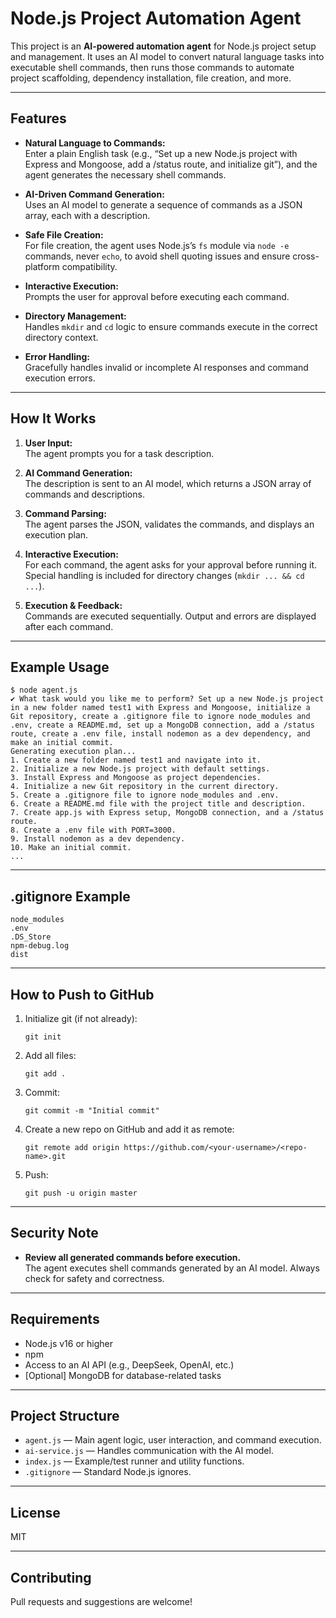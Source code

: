 # Node.js Project Automation Agent

This project is an **AI-powered automation agent** for Node.js project setup and management. It uses an AI model to convert natural language tasks into executable shell commands, then runs those commands to automate project scaffolding, dependency installation, file creation, and more.

---

## Features

- **Natural Language to Commands:**  
  Enter a plain English task (e.g., “Set up a new Node.js project with Express and Mongoose, add a /status route, and initialize git”), and the agent generates the necessary shell commands.

- **AI-Driven Command Generation:**  
  Uses an AI model to generate a sequence of commands as a JSON array, each with a description.

- **Safe File Creation:**  
  For file creation, the agent uses Node.js’s `fs` module via `node -e` commands, never `echo`, to avoid shell quoting issues and ensure cross-platform compatibility.

- **Interactive Execution:**  
  Prompts the user for approval before executing each command.

- **Directory Management:**  
  Handles `mkdir` and `cd` logic to ensure commands execute in the correct directory context.

- **Error Handling:**  
  Gracefully handles invalid or incomplete AI responses and command execution errors.

---

## How It Works

1. **User Input:**  
   The agent prompts you for a task description.

2. **AI Command Generation:**  
   The description is sent to an AI model, which returns a JSON array of commands and descriptions.

3. **Command Parsing:**  
   The agent parses the JSON, validates the commands, and displays an execution plan.

4. **Interactive Execution:**  
   For each command, the agent asks for your approval before running it.  
   Special handling is included for directory changes (`mkdir ... && cd ...`).

5. **Execution & Feedback:**  
   Commands are executed sequentially. Output and errors are displayed after each command.

---

## Example Usage

```
$ node agent.js
✔ What task would you like me to perform? Set up a new Node.js project in a new folder named test1 with Express and Mongoose, initialize a Git repository, create a .gitignore file to ignore node_modules and .env, create a README.md, set up a MongoDB connection, add a /status route, create a .env file, install nodemon as a dev dependency, and make an initial commit.
Generating execution plan...
1. Create a new folder named test1 and navigate into it.
2. Initialize a new Node.js project with default settings.
3. Install Express and Mongoose as project dependencies.
4. Initialize a new Git repository in the current directory.
5. Create a .gitignore file to ignore node_modules and .env.
6. Create a README.md file with the project title and description.
7. Create app.js with Express setup, MongoDB connection, and a /status route.
8. Create a .env file with PORT=3000.
9. Install nodemon as a dev dependency.
10. Make an initial commit.
...
```

---

## .gitignore Example

```
node_modules
.env
.DS_Store
npm-debug.log
dist
```

---

## How to Push to GitHub

1. Initialize git (if not already):
   ```
   git init
   ```
2. Add all files:
   ```
   git add .
   ```
3. Commit:
   ```
   git commit -m "Initial commit"
   ```
4. Create a new repo on GitHub and add it as remote:
   ```
   git remote add origin https://github.com/<your-username>/<repo-name>.git
   ```
5. Push:
   ```
   git push -u origin master
   ```

---

## Security Note

- **Review all generated commands before execution.**  
  The agent executes shell commands generated by an AI model. Always check for safety and correctness.

---

## Requirements

- Node.js v16 or higher
- npm
- Access to an AI API (e.g., DeepSeek, OpenAI, etc.)
- [Optional] MongoDB for database-related tasks

---

## Project Structure

- `agent.js` — Main agent logic, user interaction, and command execution.
- `ai-service.js` — Handles communication with the AI model.
- `index.js` — Example/test runner and utility functions.
- `.gitignore` — Standard Node.js ignores.

---

## License

MIT

---

## Contributing

Pull requests and suggestions are welcome!
